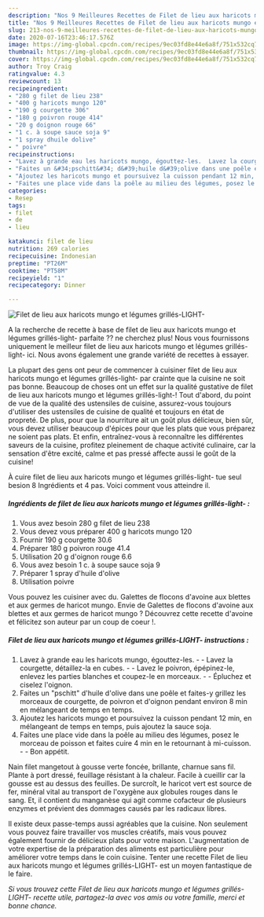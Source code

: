```yaml
---
description: "Nos 9 Meilleures Recettes de Filet de lieu aux haricots mungo et légumes grillés-LIGHT-"
title: "Nos 9 Meilleures Recettes de Filet de lieu aux haricots mungo et légumes grillés-LIGHT-"
slug: 213-nos-9-meilleures-recettes-de-filet-de-lieu-aux-haricots-mungo-et-legumes-grilles-light
date: 2020-07-16T23:46:17.576Z
image: https://img-global.cpcdn.com/recipes/9ec03fd8e44e6a8f/751x532cq70/filet-de-lieu-aux-haricots-mungo-et-legumes-grilles-light-photo-principale-de-la-recette.jpg
thumbnail: https://img-global.cpcdn.com/recipes/9ec03fd8e44e6a8f/751x532cq70/filet-de-lieu-aux-haricots-mungo-et-legumes-grilles-light-photo-principale-de-la-recette.jpg
cover: https://img-global.cpcdn.com/recipes/9ec03fd8e44e6a8f/751x532cq70/filet-de-lieu-aux-haricots-mungo-et-legumes-grilles-light-photo-principale-de-la-recette.jpg
author: Troy Craig
ratingvalue: 4.3
reviewcount: 13
recipeingredient:
- "280 g filet de lieu 238"
- "400 g haricots mungo 120"
- "190 g courgette 306"
- "180 g poivron rouge 414"
- "20 g doignon rouge 66"
- "1 c. à soupe sauce soja 9"
- "1 spray dhuile dolive"
- " poivre"
recipeinstructions:
- "Lavez à grande eau les haricots mungo, égouttez-les.  Lavez la courgette, détaillez-la en cubes.  Lavez le poivron, épépinez-le, enlevez les parties blanches et coupez-le en morceaux.  Épluchez et ciselez l&#39;oignon."
- "Faites un &#34;pschitt&#34; d&#39;huile d&#39;olive dans une poêle et faites-y grillez les morceaux de courgette, de poivron et d&#39;oignon pendant environ 8 min en mélangeant de temps en temps."
- "Ajoutez les haricots mungo et poursuivez la cuisson pendant 12 min, en mélangeant de temps en temps, puis ajoutez la sauce soja."
- "Faites une place vide dans la poêle au milieu des légumes, posez le morceau de poisson et faites cuire 4 min en le retournant à mi-cuisson.  Bon appétit."
categories:
- Resep
tags:
- filet
- de
- lieu

katakunci: filet de lieu 
nutrition: 269 calories
recipecuisine: Indonesian
preptime: "PT26M"
cooktime: "PT58M"
recipeyield: "1"
recipecategory: Dinner

---
```



![Filet de lieu aux haricots mungo et légumes grillés-LIGHT-](https://img-global.cpcdn.com/recipes/9ec03fd8e44e6a8f/751x532cq70/filet-de-lieu-aux-haricots-mungo-et-legumes-grilles-light-photo-principale-de-la-recette.jpg)

A la recherche de recette à base de filet de lieu aux haricots mungo et légumes grillés-light- parfaite ?? ne cherchez plus! Nous vous fournissons uniquement le meilleur filet de lieu aux haricots mungo et légumes grillés-light- ici. Nous avons également une grande variété de recettes à essayer.

La plupart des gens ont peur de commencer à cuisiner filet de lieu aux haricots mungo et légumes grillés-light- par crainte que la cuisine ne soit pas bonne. Beaucoup de choses ont un effet sur la qualité gustative de filet de lieu aux haricots mungo et légumes grillés-light-! Tout d'abord, du point de vue de la qualité des ustensiles de cuisine, assurez-vous toujours d'utiliser des ustensiles de cuisine de qualité et toujours en état de propreté. De plus, pour que la nourriture ait un goût plus délicieux, bien sûr, vous devez utiliser beaucoup d'épices pour que les plats que vous préparez ne soient pas plats. Et enfin, entraînez-vous à reconnaître les différentes saveurs de la cuisine, profitez pleinement de chaque activité culinaire, car la sensation d'être excité, calme et pas pressé affecte aussi le goût de la cuisine!

<!--inarticleads1-->

À cuire filet de lieu aux haricots mungo et légumes grillés-light- tue seul besion 8 Ingrédients et 4 pas. Voici comment vous atteindre il.

##### Ingrédients de filet de lieu aux haricots mungo et légumes grillés-light- :

1. Vous avez besoin 280 g filet de lieu 238
1. Vous devez vous préparer 400 g haricots mungo 120
1. Fournir 190 g courgette 30.6
1. Préparer 180 g poivron rouge 41.4
1. Utilisation 20 g d&#39;oignon rouge 6.6
1. Vous avez besoin 1 c. à soupe sauce soja 9
1. Préparer 1 spray d&#39;huile d&#39;olive
1. Utilisation  poivre


Vous pouvez les cuisiner avec du. Galettes de flocons d&#39;avoine aux blettes et aux germes de haricot mungo. Envie de Galettes de flocons d&#39;avoine aux blettes et aux germes de haricot mungo ? Découvrez cette recette d&#39;avoine et félicitez son auteur par un coup de coeur !. 

<!--inarticleads2-->

##### Filet de lieu aux haricots mungo et légumes grillés-LIGHT- instructions :

1. Lavez à grande eau les haricots mungo, égouttez-les. -  - Lavez la courgette, détaillez-la en cubes. -  - Lavez le poivron, épépinez-le, enlevez les parties blanches et coupez-le en morceaux. -  - Épluchez et ciselez l&#39;oignon.
1. Faites un &#34;pschitt&#34; d&#39;huile d&#39;olive dans une poêle et faites-y grillez les morceaux de courgette, de poivron et d&#39;oignon pendant environ 8 min en mélangeant de temps en temps.
1. Ajoutez les haricots mungo et poursuivez la cuisson pendant 12 min, en mélangeant de temps en temps, puis ajoutez la sauce soja.
1. Faites une place vide dans la poêle au milieu des légumes, posez le morceau de poisson et faites cuire 4 min en le retournant à mi-cuisson. -  - Bon appétit.


Nain filet mangetout à gousse verte foncée, brillante, charnue sans fil. Plante à port dressé, feuillage résistant à la chaleur. Facile à cueillir car la gousse est au dessus des feuilles. De surcroît, le haricot vert est source de fer, minéral vital au transport de l&#39;oxygène aux globules rouges dans le sang. Et, il contient du manganèse qui agit comme cofacteur de plusieurs enzymes et prévient des dommages causés par les radicaux libres. 

<!--inarticleads1-->

<p>
Il existe deux passe-temps aussi agréables que la cuisine. Non seulement vous pouvez faire travailler vos muscles créatifs, mais vous pouvez également fournir de délicieux plats pour votre maison. L'augmentation de votre expertise de la préparation des aliments est particulière pour améliorer votre temps dans le coin cuisine. Tenter une recette Filet de lieu aux haricots mungo et légumes grillés-LIGHT- est un moyen fantastique de le faire.
</p>

<p>
<i>Si vous trouvez cette Filet de lieu aux haricots mungo et légumes grillés-LIGHT- recette utile, partagez-la avec vos amis ou votre famille, merci et bonne chance.</i>
</p>
